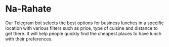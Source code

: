 # Na-Rahate
Our Telegram bot selects the best options for business lunches in a specific location with various filters such as price, type of cuisine and distance to get there. It will help people quickly find the cheapest places to have lunch with their preferences.
